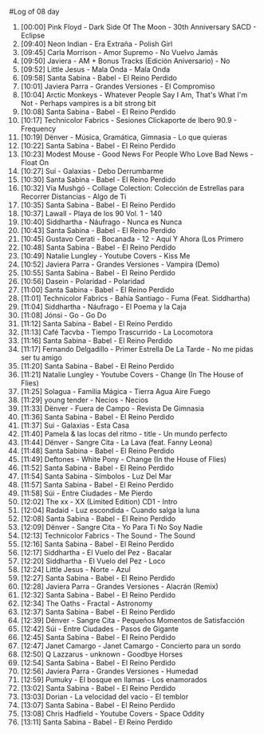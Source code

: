 #Log of 08 day

1. [00:00] Pink Floyd - Dark Side Of The Moon - 30th Anniversary SACD - Eclipse
1. [09:40] Neon Indian - Era Extraña - Polish Girl
1. [09:45] Carla Morrison - Amor Supremo - No Vuelvo Jamás
1. [09:50] Javiera - AM + Bonus Tracks (Edición Aniversario) - No
1. [09:52] Little Jesus - Mala Onda - Mala Onda
1. [09:58] Santa Sabina - Babel - El Reino Perdido
1. [10:01] Javiera Parra - Grandes Versiones - El Compromiso
1. [10:04] Arctic Monkeys - Whatever People Say I Am, That's What I'm Not - Perhaps vampires is a bit strong bit
1. [10:08] Santa Sabina - Babel - El Reino Perdido
1. [10:17] Technicolor Fabrics - Sesiones Clickaporte de Ibero 90.9 - Frequency
1. [10:19] Dënver - Música, Gramática, Gimnasia - Lo que quieras
1. [10:22] Santa Sabina - Babel - El Reino Perdido
1. [10:23] Modest Mouse - Good News For People Who Love Bad News - Float On
1. [10:27] Sui - Galaxias - Debo Derrumbarme
1. [10:30] Santa Sabina - Babel - El Reino Perdido
1. [10:32] Vía Mushgó - Collage Colection: Colección de Estrellas para Recorrer Distancias - Algo de Ti
1. [10:35] Santa Sabina - Babel - El Reino Perdido
1. [10:37] Lawall - Playa de los 90 Vol. 1 - 140
1. [10:40] Siddhartha - Náufrago - Nunca es Nunca
1. [10:43] Santa Sabina - Babel - El Reino Perdido
1. [10:45] Gustavo Cerati - Bocanada - 12 - Aquí Y Ahora (Los Primero
1. [10:48] Santa Sabina - Babel - El Reino Perdido
1. [10:49] Natalie Lungley - Youtube Covers - Kiss Me
1. [10:52] Javiera Parra - Grandes Versiones - Vampira (Demo)
1. [10:55] Santa Sabina - Babel - El Reino Perdido
1. [10:56] Dasein - Polaridad - Polaridad
1. [11:00] Santa Sabina - Babel - El Reino Perdido
1. [11:01] Technicolor Fabrics - Bahía Santiago - Fuma (Feat. Siddhartha)
1. [11:04] Siddhartha - Náufrago - El Poema y la Caja
1. [11:08] Jónsi - Go - Go Do
1. [11:12] Santa Sabina - Babel - El Reino Perdido
1. [11:13] Café Tacvba - Tiempo Trascurrido - La Locomotora
1. [11:16] Santa Sabina - Babel - El Reino Perdido
1. [11:17] Fernando Delgadillo - Primer Estrella De La Tarde - No me pidas ser tu amigo
1. [11:20] Santa Sabina - Babel - El Reino Perdido
1. [11:21] Natalie Lungley - Youtube Covers - Change (In The House of Flies)
1. [11:25] Solagua - Familia Mágica - Tierra Agua Aire Fuego
1. [11:29] young tender - Necios - Necios
1. [11:33] Dënver - Fuera de Campo - Revista De Gimnasia
1. [11:36] Santa Sabina - Babel - El Reino Perdido
1. [11:37] Sui - Galaxias - Esta Casa
1. [11:40] Pamela & las locas del ritmo - title - Un mundo perfecto
1. [11:44] Dënver - Sangre Cita - La Lava (feat. Fanny Leona)
1. [11:48] Santa Sabina - Babel - El Reino Perdido
1. [11:49] Deftones - White Pony - Change (In the House of Flies)
1. [11:52] Santa Sabina - Babel - El Reino Perdido
1. [11:54] Santa Sabina - Símbolos - Luz Del Mar
1. [11:57] Santa Sabina - Babel - El Reino Perdido
1. [11:58] Súi - Entre Ciudades - Me Pierdo
1. [12:02] The xx - XX (Limited Edition) CD1 - Intro
1. [12:04] Radaid - Luz escondida - Cuando salga la luna
1. [12:08] Santa Sabina - Babel - El Reino Perdido
1. [12:09] Dënver - Sangre Cita - Yo Para Ti No Soy Nadie
1. [12:13] Technicolor Fabrics - The Sound - The Sound
1. [12:16] Santa Sabina - Babel - El Reino Perdido
1. [12:17] Siddhartha - El Vuelo del Pez - Bacalar
1. [12:20] Siddhartha - El Vuelo del Pez - Loco
1. [12:24] Little Jesus - Norte - Azul
1. [12:27] Santa Sabina - Babel - El Reino Perdido
1. [12:28] Javiera Parra - Grandes Versiones - Alacrán (Remix)
1. [12:32] Santa Sabina - Babel - El Reino Perdido
1. [12:34] The Oaths - Fractal - Astronomy
1. [12:37] Santa Sabina - Babel - El Reino Perdido
1. [12:39] Dënver - Sangre Cita - Pequeños Momentos de Satisfacción
1. [12:42] Súi - Entre Ciudades - Pasos de Gigante
1. [12:45] Santa Sabina - Babel - El Reino Perdido
1. [12:47] Janet Camargo - Janet Camargo - Concierto para un sordo
1. [12:50] Q Lazzarus - unknown - Goodbye Horses
1. [12:54] Santa Sabina - Babel - El Reino Perdido
1. [12:56] Javiera Parra - Grandes Versiones - Humedad
1. [12:59] Pumuky - El bosque en llamas - Los enamorados
1. [13:02] Santa Sabina - Babel - El Reino Perdido
1. [13:03] Dorian - La velocidad del vacío - El temblor
1. [13:07] Santa Sabina - Babel - El Reino Perdido
1. [13:08] Chris Hadfield - Youtube Covers - Space Oddity
1. [13:11] Santa Sabina - Babel - El Reino Perdido
